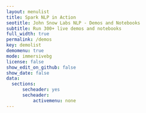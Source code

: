 ```yaml
---
layout: menulist
title: Spark NLP in Action
seotitle: John Snow Labs NLP - Demos and Notebooks
subtitle: Run 300+ live demos and notebooks
full_width: true
permalink: /demos
key: demolist
demomenu: true
mode: immersivebg
license: false
show_edit_on_github: false
show_date: false
data:
  sections:  
      secheader: yes
      secheader:
          activemenu: none  
---
```





